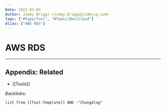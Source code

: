 ```yaml
---
Date: 2022-02-02
Author: Jimmy Briggs <jimmy.briggs@jimbrig.com>
Tags: ["#Type/Tool", "#Topic/Dev/Cloud"]
Alias: ["AWS RDS"]
---
```


# AWS RDS

***

## Appendix: Related

- [[Tools]]

*Backlinks:*

```dataview
list from [[Tool-Template]] AND -"Changelog"
```